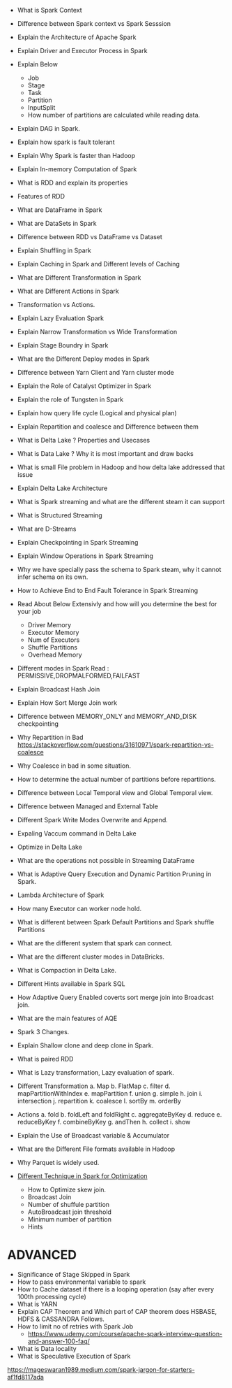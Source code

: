 - What is Spark Context
- Difference between Spark context vs Spark Sesssion
- Explain the Architecture of Apache Spark 
- Explain Driver and Executor Process in Spark
- Explain Below 
    - Job
    - Stage
    - Task
    - Partition
    - InputSplit
    - How number of partitions are calculated while reading data.
- Explain DAG in Spark.
- Explain how spark is fault tolerant
- Explain Why Spark is faster than Hadoop
- Explain In-memory Computation of Spark
- What is RDD and explain its properties
- Features of RDD
- What are DataFrame in Spark
- What are DataSets in Spark
- Difference between RDD vs DataFrame vs Dataset
- Explain Shuffling in Spark
- Explain Caching in Spark and Different levels of Caching
- What are Different Transformation in Spark
- What are Different Actions in Spark
- Transformation vs Actions. 
- Explain Lazy Evaluation Spark
- Explain Narrow Transformation vs Wide Transformation
- Explain Stage Boundry in Spark
- What are the Different Deploy modes in Spark
- Difference between Yarn Client and Yarn cluster mode
- Explain the Role of Catalyst Optimizer in Spark
- Explain the role of Tungsten in Spark
- Explain how query life cycle (Logical and physical plan)
- Explain Repartition and coalesce and Difference between them
- What is Delta Lake ? Properties and Usecases
- What is Data Lake ? Why it is most important and draw backs
- What is small File problem in Hadoop and how delta lake addressed that issue
- Explain Delta Lake Architecture
- What is Spark streaming and what are the different steam it can support
- What is Structured Streaming
- What are D-Streams
- Explain Checkpointing in Spark Streaming
- Explain Window Operations in Spark Streaming
- Why we have specially pass the schema to Spark steam, why it cannot infer schema on its own.
- How to Achieve End to End Fault Tolerance in Spark Streaming
- Read About Below Extensivly and how will you determine the best for your job 
    - Driver Memory
    - Executor Memory
    - Num of Executors
    - Shuffle Partitions
    - Overhead Memory 
- Different modes in Spark Read : PERMISSIVE,DROPMALFORMED,FAILFAST
- Explain Broadcast Hash Join
- Explain How Sort Merge Join work
- Difference between MEMORY_ONLY and MEMORY_AND_DISK checkpointing
- Why Repartition in Bad
    https://stackoverflow.com/questions/31610971/spark-repartition-vs-coalesce
- Why Coalesce in bad in some situation.
- How to determine the actual number of partitions before repartitions.
- Difference between Local Temporal view and Global Temporal view.
- Difference between Managed and External Table
- Different Spark Write Modes Overwrite and Append.
- Expaling Vaccum command in Delta Lake
- Optimize in Delta Lake
- What are the operations not possible in Streaming DataFrame
- What is Adaptive Query Execution and Dynamic Partition Pruning in Spark.
- Lambda Architecture of Spark
- How many Executor can worker node hold.
- What is different between Spark Default Partitions and Spark shuffle Partitions
- What are the different system that spark can connect.
- What are the different cluster modes in DataBricks.
- What is Compaction in Delta Lake.
- Different Hints available in Spark SQL
- How Adaptive Query Enabled coverts sort merge join into Broadcast join.
- What are the main features of AQE
- Spark 3 Changes.
- Explain Shallow clone and deep clone in Spark.
- What is paired RDD
- What is Lazy transformation, Lazy evaluation of spark.
- Different Transformation 
    a. Map
    b. FlatMap
    c. filter
    d. mapPartitionWithIndex
    e. mapPartition
    f. union
    g. simple
    h. join
    i. intersection
    j. repartition
    k. coalesce
    l. sortBy
    m. orderBy
- Actions 
    a. fold
    b. foldLeft and foldRight
    c. aggregateByKey
    d. reduce
    e. reduceByKey
    f. combineByKey
    g. andThen
    h. collect
    i. show

- Explain the Use of Broadcast variable & Accumulator
- What are the Different File formats available in Hadoop
- Why Parquet is widely used.
- [Different Technique in Spark for Optimization](https://spark.apache.org/docs/latest/sql-performance-tuning.html)
    - How to Optimize skew join.
    - Broadcast Join
    - Number of shuffule partition
    - AutoBroadcast join threshold
    - Minimum number of partition
    - Hints 

# ADVANCED

- Significance of Stage Skipped in Spark
- How to pass environmental variable to spark
- How to Cache dataset if there is a looping operation (say after every 100th processing cycle)
- What is YARN 
- Explain CAP Theorem and Which part of CAP theorem does HSBASE, HDFS & CASSANDRA Follows.
- How to limit no of retries with Spark Job
    - https://www.udemy.com/course/apache-spark-interview-question-and-answer-100-faq/
- What is Data locality
- What is Speculative Execution of Spark


https://mageswaran1989.medium.com/spark-jargon-for-starters-af1fd8117ada